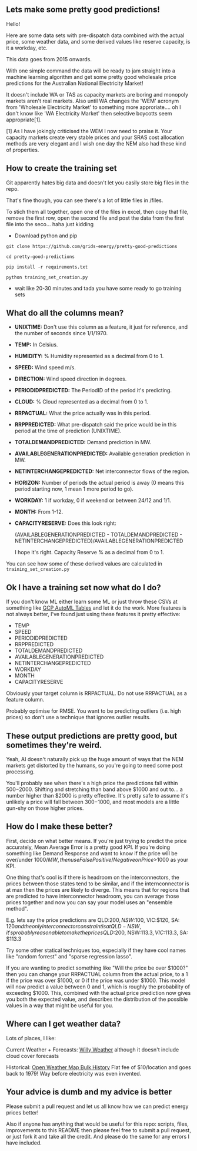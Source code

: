 ## Lets make some pretty good predictions!

Hello!

Here are some data sets with pre-dispatch data combined with the actual price, some weather data, and some derived values like reserve capacity, is it a workday, etc.

This data goes from 2015 onwards.

With one simple command the data will be ready to jam straight into a machine learning algorithm and get some pretty good wholesale price predictions for the Australian National Electricity Market!

It doesn't include WA or TAS as capacity markets are boring and monopoly markets aren't real markets. Also until WA changes the 'WEM' acronym from 'Wholesale Electricity Market' to something more approriate.... oh I don't know like 'WA Electricity Market' then selective boycotts seem appropriate[1].

[1] As I have jokingly criticised the WEM I now need to praise it. Your capacity markets create very stable prices and your SRAS cost allocation methods are very elegant and I wish one day the NEM also had these kind of properties.

## How to create the training set

Git apparently hates big data and doesn't let you easily store big files in the repo.

That's fine though, you can see there's a lot of little files in /files.

To stich them all together, open one of the files in excel, then copy that file, remove the first row, open the second file and post the data from the first file into the seco... haha just kidding


- Download python and pip 

```
git clone https://github.com/grids-energy/pretty-good-predictions

cd pretty-good-predictions

pip install -r requirements.txt

python training_set_creation.py
```
* wait like 20-30 minutes and tada you have some ready to go training sets


## What do all the columns mean?
- **UNIXTIME:** Don't use this column as a feature, it just for reference, and the number of seconds since 1/1/1970.
- **TEMP:** In Celsius.
- **HUMIDITY:** % Humidity represented as a decimal from 0 to 1.
- **SPEED:** Wind speed m/s.
- **DIRECTION:** Wind speed direction in degrees.
- **PERIODIDPREDICTED:** The PeriodID of the period it's predicting.
- **CLOUD:** % Cloud represented as a decimal from 0 to 1.
- **RRPACTUAL:** What the price actually was in this period.
- **RRPPREDICTED:** What pre-dispatch said the price would be in this period at the time of prediction (UNIXTIME).
- **TOTALDEMANDPREDICTED:** Demand prediction in MW.
- **AVAILABLEGENERATIONPREDICTED:** Available generation prediction in MW.
- **NETINTERCHANGEPREDICTED:** Net interconnector flows of the region.
- **HORIZON:** Number of periods the actual period is away (0 means this period starting now, 1 mean 1 more period to go).
- **WORKDAY:** 1 if workday, 0 if weekend or between 24/12 and 1/1.
- **MONTH:** From 1-12.
- **CAPACITYRESERVE:** Does this look right:
  
   (AVAILABLEGENERATIONPREDICTED - TOTALDEMANDPREDICTED - NETINTERCHANGEPREDICTED)/AVAILABLEGENERATIONPREDICTED
   
   I hope it's right. Capacity Reserve % as a decimal from 0 to 1.

You can see how some of these derived values are calculated in `training_set_creation.py`

## Ok I have a training set now what do I do?

If you don't know ML either learn some ML or just throw these CSVs at something like [GCP AutoML Tables](https://cloud.google.com/automl-tables) and let it do the work. More features is not always better, I've found just using these features it pretty effective:
- TEMP
- SPEED
- PERIODIDPREDICTED
- RRPPREDICTED
- TOTALDEMANDPREDICTED
- AVAILABLEGENERATIONPREDICTED
- NETINTERCHANGEPREDICTED
- WORKDAY
- MONTH
- CAPACITYRESERVE

Obviously your target column is RRPACTUAL. Do not use RRPACTUAL as a feature column.

Probably optimise for RMSE. You want to be predicting outliers (i.e. high prices) so don't use a technique that ignores outlier results.

## These output predictions are pretty good, but sometimes they're weird.

Yeah, AI doesn't naturally pick up the huge amount of ways that the NEM markets get distorted by the humans, so you're going to need some post processing.

You'll probably see when there's a high price the predictions fall within $500-$2000. Shifting and stretching than band above $1000 and out to... a number higher than $2000 is pretty effective. It's pretty safe to assume it's unlikely a price will fall between $300-$1000, and most models are a little gun-shy on those higher prices.

## How do I make these better?

First, decide on what better means. If you're just trying to predict the price accurately, Mean Average Error is a pretty good KPI. If you're doing something like Demand Response and want to know if the price will be over/under $1000/MW, then use False Positive/Negative on Price >$1000 as your KPI.

One thing that's cool is if there is headroom on the interconnectors, the prices between those states tend to be similar, and if the internconnector is at max then the prices are likely to diverge. This means that for regions that are predicted to have interconnector headroom, you can average those prices together and now you can say your model uses an "ensemble method".

E.g. lets say the price predictions are QLD:$200, NSW:$100, VIC:$120, SA: $120 and the only interconnector constraint is at QLD-NSW, it's probably reasonable to make the prices QLD:$200, NSW:$113.3, VIC:$113.3, SA: $113.3

Try some other statical techniques too, especially if they have cool names like "random forrest" and "sparse regression lasso".

If you are wanting to predict something like "Will the price be over $1000?" then you can change your RRPACTUAL column from the actual price, to a 1 if the price was over $1000, or 0 if the price was under $1000. This model will now predict a value between 0 and 1, which is roughly the probability of exceeding $1000. This, combined with the actual price prediction now gives you both the expected value, and describes the distribution of the possible values in a way that might be useful for you.

## Where can I get weather data?
Lots of places, I like:

Current Weather + Forecasts: [Willy Weather](https://www.willyweather.com.au/info/api.html) although it doesn't include cloud cover forecasts

Historical: [Open Weather Map Bulk History](https://openweathermap.org/history-bulk) Flat fee of $10/location and goes back to 1979! Way before electricity was even invented.

## Your advice is dumb and my advice is better

Please submit a pull request and let us all know how we can predict energy prices better!

Also if anyone has anything that would be useful for this repo: scripts, files, improvements to this README then please feel free to submit a pull request, or just fork it and take all the credit. And please do the same for any errors I have included.
